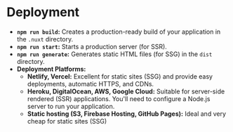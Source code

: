 # Deployment

- **`npm run build`:** Creates a production-ready build of your application in the `.nuxt` directory.
- **`npm run start`:** Starts a production server (for SSR).
- **`npm run generate`:** Generates static HTML files (for SSG) in the `dist` directory.
- **Deployment Platforms:**
  - **Netlify, Vercel:** Excellent for static sites (SSG) and provide easy deployments, automatic HTTPS, and CDNs.
  - **Heroku, DigitalOcean, AWS, Google Cloud:** Suitable for server-side rendered (SSR) applications. You'll need to configure a Node.js server to run your application.
  - **Static hosting (S3, Firebase Hosting, GitHub Pages):** Ideal and very cheap for static sites (SSG)
